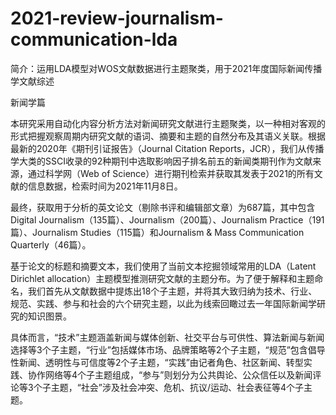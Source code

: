 # 2021-review-journalism-communication-lda
简介：运用LDA模型对WOS文献数据进行主题聚类，用于2021年度国际新闻传播学文献综述

新闻学篇

本研究采用自动化内容分析方法对新闻研究文献进行主题聚类，以一种相对客观的形式把握观察周期内研究文献的语词、摘要和主题的自然分布及其语义关联。根据最新的2020年《期刊引证报告》（Journal Citation Reports，JCR），我们从传播学大类的SSCI收录的92种期刊中选取影响因子排名前五的新闻类期刊作为文献来源，通过科学网（Web of Science）进行期刊检索并获取其发表于2021的所有文献的信息数据，检索时间为2021年11月8日。

最终，获取用于分析的英文论文（剔除书评和编辑部文章）为687篇，其中包含Digital Journalism（135篇）、Journalism（200篇）、Journalism Practice（191篇）、Journalism Studies（115篇）和Journalism & Mass Communication Quarterly（46篇）。

基于论文的标题和摘要文本，我们使用了当前文本挖掘领域常用的LDA（Latent Dirichlet allocation）主题模型推测研究文献的主题分布。为了便于解释和主题命名，我们首先从文献数据中提炼出18个子主题，并将其大致归纳为技术、行业、规范、实践、参与和社会的六个研究主题，以此为线索回瞰过去一年国际新闻学研究的知识图景。

具体而言，“技术”主题涵盖新闻与媒体创新、社交平台与可供性、算法新闻与新闻选择等3个子主题，“行业”包括媒体市场、品牌策略等2个子主题，“规范”包含倡导性新闻、透明性与可信度等2个子主题，“实践”由记者角色、社区新闻、转型实践、协作网络等4个子主题组成，“参与”则划分为公共舆论、公众信任以及新闻评论等3个子主题，“社会”涉及社会冲突、危机、抗议/运动、社会表征等4个子主题。
